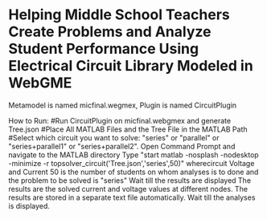 # Helping Middle School Teachers Create Problems and Analyze Student Performance Using Electrical Circuit Library Modeled in WebGME 
Metamodel is named micfinal.wegmex, Plugin is named CircuitPlugin

How to Run: 
#Run CircuitPlugin on micfinal.webgmex and generate Tree.json
#Place All MATLAB Files and the Tree File in the MATLAB Path
#Select which circuit you want to solve: "series" or "parallel" or "series+parallel1" or "series+parallel2".
Open Command Prompt and navigate to the MATLAB directory
Type "start matlab -nosplash -nodesktop -minimize -r topsolver_circuit('Tree.json','series',50)" wherecircuit Voltage and Current  50 is the number of students on whom analyses is to done and the problem to be solved is "series"
Wait till the results are displayed
The results are the solved current and voltage values at different nodes. The results are stored in a separate text file automatically.
Wait till the analyses is displayed.
